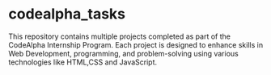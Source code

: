 # codealpha_tasks
 This repository contains multiple projects completed as part of the CodeAlpha Internship Program. Each project is designed to enhance skills in Web Development, programming, and problem-solving using various technologies like HTML,CSS and JavaScript.
